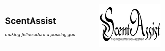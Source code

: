 <img src="https://raw.githubusercontent.com/engineerjoe440/ScentAssist/master/logo/ScentAssist.png" width="200" alt="logo" align="right">

# ScentAssist
*making feline odors a passing gas*